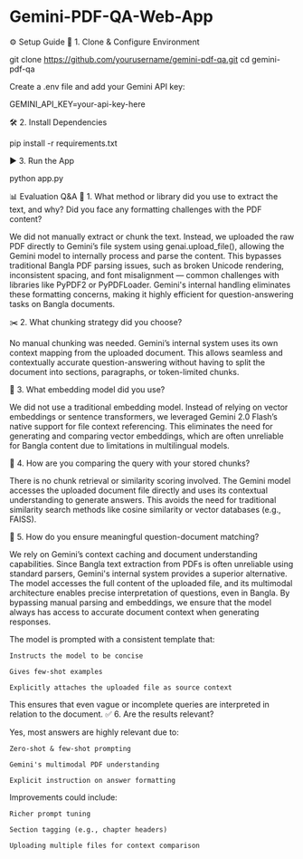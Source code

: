 # Gemini-PDF-QA-Web-App

⚙️ Setup Guide
🔐 1. Clone & Configure Environment

git clone https://github.com/yourusername/gemini-pdf-qa.git
cd gemini-pdf-qa

Create a .env file and add your Gemini API key:

GEMINI_API_KEY=your-api-key-here

🛠 2. Install Dependencies

pip install -r requirements.txt

▶️ 3. Run the App

python app.py

📊 Evaluation Q&A
🧠 1. What method or library did you use to extract the text, and why? Did you face any formatting challenges with the PDF content?

We did not manually extract or chunk the text. Instead, we uploaded the raw PDF directly to Gemini’s file system using genai.upload_file(), allowing the Gemini model to internally process and parse the content. This bypasses traditional Bangla PDF parsing issues, such as broken Unicode rendering, inconsistent spacing, and font misalignment — common challenges with libraries like PyPDF2 or PyPDFLoader. Gemini's internal handling eliminates these formatting concerns, making it highly efficient for question-answering tasks on Bangla documents.


✂️ 2. What chunking strategy did you choose?

No manual chunking was needed. Gemini’s internal system uses its own context mapping from the uploaded document. This allows seamless and contextually accurate question-answering without having to split the document into sections, paragraphs, or token-limited chunks.


📐 3. What embedding model did you use?

We did not use a traditional embedding model. Instead of relying on vector embeddings or sentence transformers, we leveraged Gemini 2.0 Flash’s native support for file context referencing. This eliminates the need for generating and comparing vector embeddings, which are often unreliable for Bangla content due to limitations in multilingual models.


🧮 4. How are you comparing the query with your stored chunks?

There is no chunk retrieval or similarity scoring involved. The Gemini model accesses the uploaded document file directly and uses its contextual understanding to generate answers. This avoids the need for traditional similarity search methods like cosine similarity or vector databases (e.g., FAISS).


🤖 5. How do you ensure meaningful question-document matching?

We rely on Gemini’s context caching and document understanding capabilities. Since Bangla text extraction from PDFs is often unreliable using standard parsers, Gemini's internal system provides a superior alternative. The model accesses the full content of the uploaded file, and its multimodal architecture enables precise interpretation of questions, even in Bangla. By bypassing manual parsing and embeddings, we ensure that the model always has access to accurate document context when generating responses.

The model is prompted with a consistent template that:

    Instructs the model to be concise

    Gives few-shot examples

    Explicitly attaches the uploaded file as source context

This ensures that even vague or incomplete queries are interpreted in relation to the document.
✅ 6. Are the results relevant?

Yes, most answers are highly relevant due to:

    Zero-shot & few-shot prompting

    Gemini's multimodal PDF understanding

    Explicit instruction on answer formatting

Improvements could include:

    Richer prompt tuning

    Section tagging (e.g., chapter headers)

    Uploading multiple files for context comparison
